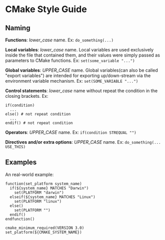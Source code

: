 # CMake Style Guide

## Naming

**Functions**: _lower_case_ name. Ex:
`do_something(...)`

**Local variables**: _lower_case_ name. Local variables are used exclusively inside the file that contained them, and their values were simply passed as parameters to CMake functions. Ex:
`set(some_variable "...")`

**Global variables**: _UPPER_CASE_ name. Global variables(can also be called "export variables") are intended for exporting up/down-stream via the environment variable mechanism. Ex:
`set(SOME_VARIABLE "...")`

**Control statements**: _lower_case_ name without repeat the condition in the closing brackets. Ex:

```
if(condition)
  ...
else() # not repeat condition
  ...
endif() # not repeat condition
```

**Operators**: _UPPER_CASE_ name. Ex:
`if(condition STREQUAL "")`

**Directives and/or extra options**:  _UPPER_CASE_ name. Ex:
`do_something(... USE_THIS)`

## Examples

An real-world example:

```
function(set_platform system_name)
  if(${system_name} MATCHES "Darwin")
    set(PLATFORM "darwin")
  elseif(${system_name} MATCHES "Linux")
    set(PLATFORM "linux")
  else()
    set(PLATFORM "")
  endif()
endfunction()

cmake_minimum_required(VERSION 3.0)
set_platform(${CMAKE_SYSTEM_NAME})
```
